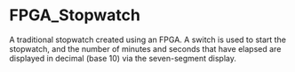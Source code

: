 # FPGA_Stopwatch
A traditional stopwatch created using an FPGA. A switch is used to start the stopwatch, and the number of minutes and seconds that have elapsed are displayed in decimal (base 10) via the seven-segment display.
